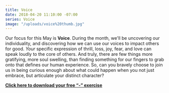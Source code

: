 ```yaml
---
title: Voice
date: 2018-04-20 11:10:00 -07:00
series: Voice
image: "/uploads/voice%20thumb.jpg"
---
```


Our focus for this May is **Voice**. During the month, we'll be uncovering our individuality, and discovering how we can use our voices to impact others for good. _Your_ specific expression of thrill, loss, joy, fear, and love can speak loudly to the core of others. And truly, there are few things more gratifying, more soul swelling, than finding something for our fingers to grab onto that defines our human experience. So, can you bravely choose to join us in being curious enough about what could happen when you not just embrace, but articulate your distinct character? 

[**Click here to download your free “-” exercise**](https://yellowcollective.lpages.co/april-free-pdf/)